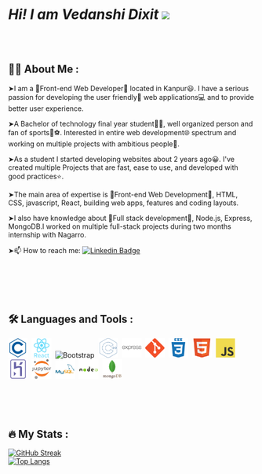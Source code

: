   # *Hi! I am Vedanshi Dixit*   <img src="https://media.giphy.com/media/C7o9DQBDU9WNLdacG1/giphy.gif" width="100"/>
 
 
 <br>
 <br>

 
  ## :woman_technologist: About Me :
  
➤I am a 🔺Front-end Web Developer🔻 located in Kanpur😃. I have a serious passion for developing the user friendly🤝 web applications💻 and to provide better user experience. 

➤A Bachelor of technology final year student👩‍🎓, well organized person and fan of sports🏏⚽️. Interested in entire web development🌐 spectrum and working on multiple projects with ambitious people🤝.

➤As a student I started developing websites about 2 years ago😀. I've created multiple Projects that are fast, ease to use, and developed with good practices⭐.

➤The main area of expertise is 🔺Front-end Web Development🔻, HTML, CSS, javascript, React, building web apps, features and coding layouts.

➤I also have knowledge about 🔺Full stack development🔻, Node.js, Express, MongoDB.I worked on multiple full-stack projects during two months internship with Nagarro.

➤:mailbox: How to reach me: [![Linkedin Badge](https://img.shields.io/badge/-Vedanshi-blue?style=flat&logo=Linkedin&logoColor=white)](https://www.linkedin.com/in/vedanshi-dixit-2b666b1a0/)

 <br>
 <br>



<br>
 <br>

## :hammer_and_wrench: Languages and Tools :

<div>
  <img src="https://github.com/devicons/devicon/blob/master/icons/c/c-line.svg" title="C" alt="C" width="40" height="40"/>&nbsp;
  <img src="https://github.com/devicons/devicon/blob/master/icons/react/react-original-wordmark.svg" title="React" alt="React" width="40" height="40"/>&nbsp;
  <img src="https://github.com/devicons/devicon/tree/master/icons/bootstrap/bootstrap-original.svg" title="Bootstrap" alt="Bootstrap" width="40" height="40"/>&nbsp;
  <img src="https://github.com/devicons/devicon/blob/master/icons/cplusplus/cplusplus-line.svg" title="C++" alt="C++" width="40" height="40"/>&nbsp;
  <img src="https://github.com/devicons/devicon/blob/master/icons/express/express-original-wordmark.svg" title="Express" alt="Express" width="40" height="40"/>&nbsp;
  <img src="https://github.com/devicons/devicon/blob/master/icons/git/git-original.svg" title="Git" alt="Git " width="40" height="40"/>&nbsp;
  <img src="https://github.com/devicons/devicon/blob/master/icons/css3/css3-plain-wordmark.svg"  title="CSS3" alt="CSS" width="40" height="40"/>&nbsp;
  <img src="https://github.com/devicons/devicon/blob/master/icons/html5/html5-original.svg" title="HTML5" alt="HTML" width="40" height="40"/>&nbsp;
  <img src="https://github.com/devicons/devicon/blob/master/icons/javascript/javascript-original.svg" title="JavaScript" alt="JavaScript" width="40" height="40"/>&nbsp;
  <img src="https://github.com/devicons/devicon/blob/master/icons/heroku/heroku-original.svg" title="Heroku" alt="Heroku" width="40" height="40"/>&nbsp;
  <img src="https://github.com/devicons/devicon/blob/master/icons/jupyter/jupyter-original-wordmark.svg" title="Jupyter"  alt="Jupyter" width="40" height="40"/>&nbsp;
  <img src="https://github.com/devicons/devicon/blob/master/icons/mysql/mysql-original-wordmark.svg" title="MySQL"  alt="MySQL" width="40" height="40"/>&nbsp;
  <img src="https://github.com/devicons/devicon/blob/master/icons/nodejs/nodejs-original-wordmark.svg" title="NodeJS" alt="NodeJS" width="40" height="40"/>&nbsp;
  <img src="https://github.com/devicons/devicon/blob/master/icons/mongodb/mongodb-original-wordmark.svg" title="mongoDB" alt="mongoDB" width="40" height="40"/>&nbsp;
</div>

 <br>
 <br>


<br>
 <br>


## :fire: My Stats :

[![GitHub Streak](http://github-readme-streak-stats.herokuapp.com?user=vedanshidixit&theme=dark&background=000000)](https://git.io/streak-stats)
<br>
[![Top Langs](https://github-readme-stats.vercel.app/api/top-langs/?username=vedanshidixit&layout=compact&theme=vision-friendly-dark)](https://github.com/anuraghazra/github-readme-stats)
